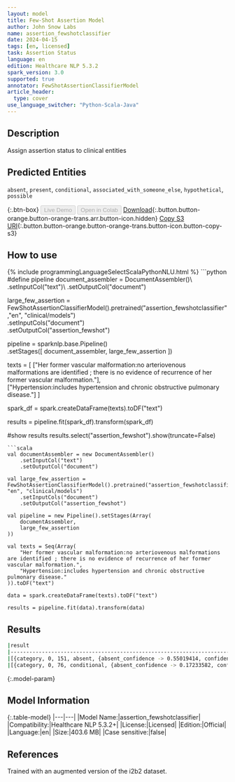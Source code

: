 ```yaml
---
layout: model
title: Few-Shot Assertion Model
author: John Snow Labs
name: assertion_fewshotclassifier
date: 2024-04-15
tags: [en, licensed]
task: Assertion Status
language: en
edition: Healthcare NLP 5.3.2
spark_version: 3.0
supported: true
annotator: FewShotAssertionClassifierModel
article_header:
  type: cover
use_language_switcher: "Python-Scala-Java"
---
```


## Description

Assign assertion status to clinical entities

## Predicted Entities

`absent`, `present`, `conditional`, `associated_with_someone_else`, `hypothetical`, `possible`

{:.btn-box}
<button class="button button-orange" disabled>Live Demo</button>
<button class="button button-orange" disabled>Open in Colab</button>
[Download](https://s3.amazonaws.com/auxdata.johnsnowlabs.com/clinical/models/assertion_fewshotclassifier_en_5.3.2_3.0_1713190012506.zip){:.button.button-orange.button-orange-trans.arr.button-icon.hidden}
[Copy S3 URI](s3://auxdata.johnsnowlabs.com/clinical/models/assertion_fewshotclassifier_en_5.3.2_3.0_1713190012506.zip){:.button.button-orange.button-orange-trans.button-icon.button-copy-s3}

## How to use



<div class="tabs-box" markdown="1">
{% include programmingLanguageSelectScalaPythonNLU.html %}
```python
#define pipeline
document_assembler = DocumentAssembler()\
    .setInputCol("text")\
    .setOutputCol("document")

large_few_assertion = FewShotAssertionClassifierModel().pretrained("assertion_fewshotclassifier","en", "clinical/models")\
    .setInputCols("document")\
    .setOutputCol("assertion_fewshot")

pipeline = sparknlp.base.Pipeline()\
    .setStages([
        document_assembler, 
        large_few_assertion
])

texts = [
    ["Her former vascular malformation:no arteriovenous malformations are identified ; there is no evidence of recurrence of her former vascular malformation."],   
    ["Hypertension:includes hypertension and chronic obstructive pulmonary disease."]
]

spark_df = spark.createDataFrame(texts).toDF("text")

results = pipeline.fit(spark_df).transform(spark_df)

#show results
results.select("assertion_fewshot").show(truncate=False)
```
```scala
val documentAssembler = new DocumentAssembler() 
    .setInputCol("text") 
    .setOutputCol("document")

val large_few_assertion = FewShotAssertionClassifierModel().pretrained("assertion_fewshotclassifier", "en", "clinical/models")
    .setInputCols("document")
    .setOutputCol("assertion_fewshot")

val pipeline = new Pipeline().setStages(Array(
    documentAssembler, 
    large_few_assertion
))

val texts = Seq(Array(
    "Her former vascular malformation:no arteriovenous malformations are identified ; there is no evidence of recurrence of her former vascular malformation.",
    "Hypertension:includes hypertension and chronic obstructive pulmonary disease."
)).toDF("text")

data = spark.createDataFrame(texts).toDF("text")

results = pipeline.fit(data).transform(data)
```
</div>

## Results

```bash
|result                                                                                                                                                                                                                                                                                                      |
|------------------------------------------------------------------------------------------------------------------------------------------------------------------------------------------------------------------------------------------------------------------------------------------------------------|
|[{category, 0, 151, absent, {absent_confidence -> 0.55019414, confidence -> 0.55019414, present_confidence -> 0.22024022, hypothetical_confidence -> 0.013334909, associated_with_someone_else_confidence -> 0.052178495, possible_confidence -> 0.1299262, conditional_confidence -> 0.034126014}, []}]    |
|[{category, 0, 76, conditional, {absent_confidence -> 0.17233582, confidence -> 0.34774542, present_confidence -> 0.113161795, hypothetical_confidence -> 0.17757988, associated_with_someone_else_confidence -> 0.13231324, possible_confidence -> 0.056863878, conditional_confidence -> 0.34774542}, []}]|
```

{:.model-param}
## Model Information

{:.table-model}
|---|---|
|Model Name:|assertion_fewshotclassifier|
|Compatibility:|Healthcare NLP 5.3.2+|
|License:|Licensed|
|Edition:|Official|
|Language:|en|
|Size:|403.6 MB|
|Case sensitive:|false|

## References

Trained with an augmented version of the i2b2 dataset.